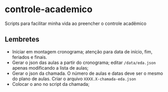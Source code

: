 # controle-academico
Scripts para facilitar minha vida ao preencher o controle acadêmico

## Lembretes

- Iniciar em montagem cronograma; atenção para data de início, fim, feriados e finais.
- Gerar o json das aulas a partir do cronograma; editar `/data/eda.json` apenas modificando a lista de aulas;
- Gerar o json da chamada. O número de aulas e datas deve ser o mesmo do plano de aulas. Criar o arquivo `XXXX.X-chamada-eda.json`
- Colocar o ano no script da chamada;
